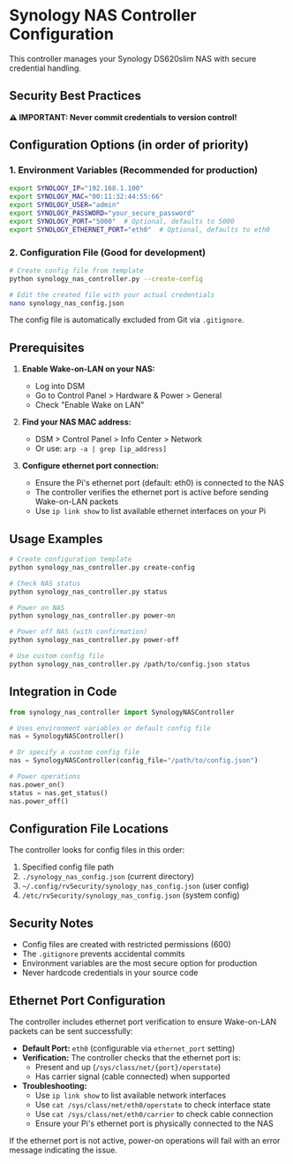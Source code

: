 # Synology NAS Controller Configuration

This controller manages your Synology DS620slim NAS with secure credential handling.

## Security Best Practices

**⚠️ IMPORTANT: Never commit credentials to version control!**

## Configuration Options (in order of priority)

### 1. Environment Variables (Recommended for production)
```bash
export SYNOLOGY_IP="192.168.1.100"
export SYNOLOGY_MAC="00:11:32:44:55:66"
export SYNOLOGY_USER="admin"
export SYNOLOGY_PASSWORD="your_secure_password"
export SYNOLOGY_PORT="5000"  # Optional, defaults to 5000
export SYNOLOGY_ETHERNET_PORT="eth0"  # Optional, defaults to eth0
```

### 2. Configuration File (Good for development)
```bash
# Create config file from template
python synology_nas_controller.py --create-config

# Edit the created file with your actual credentials
nano synology_nas_config.json
```

The config file is automatically excluded from Git via `.gitignore`.

## Prerequisites

1. **Enable Wake-on-LAN on your NAS:**
   - Log into DSM
   - Go to Control Panel > Hardware & Power > General
   - Check "Enable Wake on LAN"

2. **Find your NAS MAC address:**
   - DSM > Control Panel > Info Center > Network
   - Or use: `arp -a | grep [ip_address]`

3. **Configure ethernet port connection:**
   - Ensure the Pi's ethernet port (default: eth0) is connected to the NAS
   - The controller verifies the ethernet port is active before sending Wake-on-LAN packets
   - Use `ip link show` to list available ethernet interfaces on your Pi

## Usage Examples

```bash
# Create configuration template
python synology_nas_controller.py create-config

# Check NAS status
python synology_nas_controller.py status

# Power on NAS
python synology_nas_controller.py power-on

# Power off NAS (with confirmation)
python synology_nas_controller.py power-off

# Use custom config file
python synology_nas_controller.py /path/to/config.json status
```

## Integration in Code

```python
from synology_nas_controller import SynologyNASController

# Uses environment variables or default config file
nas = SynologyNASController()

# Or specify a custom config file
nas = SynologyNASController(config_file="/path/to/config.json")

# Power operations
nas.power_on()
status = nas.get_status()
nas.power_off()
```

## Configuration File Locations

The controller looks for config files in this order:
1. Specified config file path
2. `./synology_nas_config.json` (current directory)
3. `~/.config/rvSecurity/synology_nas_config.json` (user config)
4. `/etc/rvSecurity/synology_nas_config.json` (system config)

## Security Notes

- Config files are created with restricted permissions (600)
- The `.gitignore` prevents accidental commits
- Environment variables are the most secure option for production
- Never hardcode credentials in your source code

## Ethernet Port Configuration

The controller includes ethernet port verification to ensure Wake-on-LAN packets can be sent successfully:

- **Default Port:** `eth0` (configurable via `ethernet_port` setting)
- **Verification:** The controller checks that the ethernet port is:
  - Present and up (`/sys/class/net/{port}/operstate`)
  - Has carrier signal (cable connected) when supported
- **Troubleshooting:**
  - Use `ip link show` to list available network interfaces
  - Use `cat /sys/class/net/eth0/operstate` to check interface state
  - Use `cat /sys/class/net/eth0/carrier` to check cable connection
  - Ensure your Pi's ethernet port is physically connected to the NAS

If the ethernet port is not active, power-on operations will fail with an error message indicating the issue.
